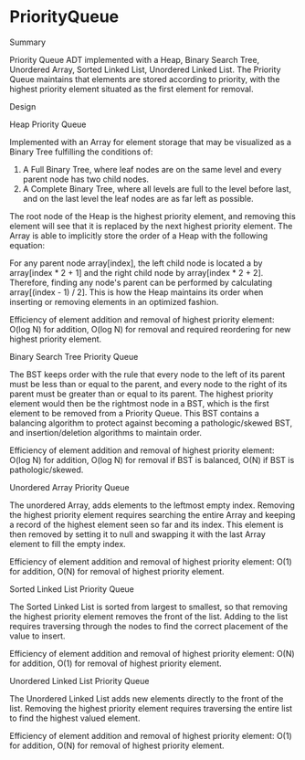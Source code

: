 # PriorityQueue
Summary

Priority Queue ADT implemented with a Heap, Binary Search Tree, Unordered Array, Sorted Linked List, Unordered Linked List. The Priority Queue maintains that elements are stored according to priority, with the highest priority element situated as the first element for removal.

Design

Heap Priority Queue

Implemented with an Array for element storage that may be visualized as a Binary Tree fulfilling the conditions of:

1. A Full Binary Tree, where leaf nodes are on the same level and every parent node has two child nodes.
2. A Complete Binary Tree, where all levels are full to the level before last, and on the last level the leaf nodes are as far left as possible.

The root node of the Heap is the highest priority element, and removing this element will see that it is replaced by the next highest priority element. The Array is able to implicitly store the order of a Heap with the following equation:

For any parent node array[index], the left child node is located a by array[index * 2 + 1] and the right child node by array[index * 2 + 2]. Therefore, finding any node's parent can be performed by calculating array[(index - 1) / 2]. This is how the Heap maintains its order when inserting or removing elements in an optimized fashion.

Efficiency of element addition and removal of highest priority element: O(log N) for addition, O(log N) for removal and required reordering for new highest priority element.

Binary Search Tree Priority Queue

The BST keeps order with the rule that every node to the left of its parent must be less than or equal to the parent, and every node to the right of its parent must be greater than or equal to its parent. The highest priority element would then be the rightmost node in a BST, which is the first element to be removed from a Priority Queue. This BST contains a balancing algorithm to protect against becoming a pathologic/skewed BST, and insertion/deletion algorithms to maintain order.

Efficiency of element addition and removal of highest priority element: O(log N) for addition, O(log N) for removal if BST is balanced, O(N) if BST is pathologic/skewed.

Unordered Array Priority Queue

The unordered Array, adds elements to the leftmost empty index. Removing the highest priority element requires searching the entire Array and keeping a record of the highest element seen so far and its index. This element is then removed by setting it to null and swapping it with the last Array element to fill the empty index.

Efficiency of element addition and removal of highest priority element: O(1) for addition, O(N) for removal of highest priority element.

Sorted Linked List Priority Queue

The Sorted Linked List is sorted from largest to smallest, so that removing the highest priority element removes the front of the list. Adding to the list requires traversing through the nodes to find the correct placement of the value to insert.

Efficiency of element addition and removal of highest priority element: O(N) for addition, O(1) for removal of highest priority element.

Unordered Linked List Priority Queue

The Unordered Linked List adds new elements directly to the front of the list. Removing the highest priority element requires traversing the entire list to find the highest valued element.

Efficiency of element addition and removal of highest priority element: O(1) for addition, O(N) for removal of highest priority element.
